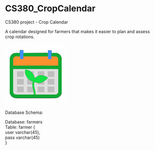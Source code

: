 # CS380_CropCalendar
CS380 project - Crop Calendar

A calendar designed for farmers that makes it easier to plan and assess crop rotations.

![App Icon](icon.png)

Database Schema:

Database: farmers  
Table:    farmer {  
    user varchar(45),  
    pass varchar(45)  
}
